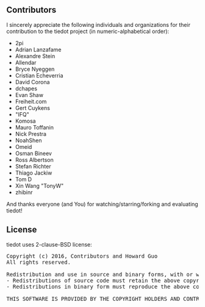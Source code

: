 ## Contributors

I sincerely appreciate the following individuals and organizations for their contribution to the tiedot project (in numeric-alphabetical order):

- 2pi
- Adrian Lanzafame
- Alexandre Stein
- Allendar
- Bryce Nyeggen
- Cristian Echeverria
- David Corona
- dchapes
- Evan Shaw
- Freiheit.com
- Gert Cuykens
- "IFQ"
- Komosa
- Mauro Toffanin
- Nick Prestra
- NoahShen
- Omeid
- Osman Bineev
- Ross Albertson
- Stefan Richter
- Thiago Jackiw
- Tom D
- Xin Wang "TonyW"
- zhibinr

And thanks everyone (and You) for watching/starring/forking and evaluating tiedot!

## License

tiedot uses 2-clause-BSD license:

<pre>
Copyright (c) 2016, Contributors and Howard Guo
All rights reserved.

Redistribution and use in source and binary forms, with or without modification, are permitted provided that the following conditions are met:
- Redistributions of source code must retain the above copyright notice, this list of conditions and the following disclaimer.
- Redistributions in binary form must reproduce the above copyright notice, this list of conditions and the following disclaimer in the documentation and/or other materials provided with the distribution.

THIS SOFTWARE IS PROVIDED BY THE COPYRIGHT HOLDERS AND CONTRIBUTORS "AS IS" AND ANY EXPRESS OR IMPLIED WARRANTIES, INCLUDING, BUT NOT LIMITED TO, THE IMPLIED WARRANTIES OF MERCHANTABILITY AND FITNESS FOR A PARTICULAR PURPOSE ARE DISCLAIMED. IN NO EVENT SHALL THE COPYRIGHT HOLDER OR CONTRIBUTORS BE LIABLE FOR ANY DIRECT, INDIRECT, INCIDENTAL, SPECIAL, EXEMPLARY, OR CONSEQUENTIAL DAMAGES (INCLUDING, BUT NOT LIMITED TO, PROCUREMENT OF SUBSTITUTE GOODS OR SERVICES; LOSS OF USE, DATA, OR PROFITS; OR BUSINESS INTERRUPTION) HOWEVER CAUSED AND ON ANY THEORY OF LIABILITY, WHETHER IN CONTRACT, STRICT LIABILITY, OR TORT (INCLUDING NEGLIGENCE OR OTHERWISE) ARISING IN ANY WAY OUT OF THE USE OF THIS SOFTWARE, EVEN IF ADVISED OF THE POSSIBILITY OF SUCH DAMAGE.
</pre>